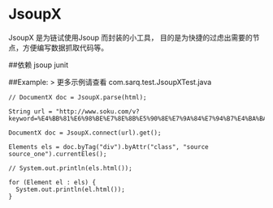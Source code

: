 
# JsoupX
JsoupX 是为链试使用Jsoup 而封装的小工具，
目的是为快捷的过虑出需要的节点，方便编写数据抓取代码等。

##依赖
	jsoup
	junit

##Example: > 更多示例请查看 com.sarq.test.JsoupXTest.java

	// DocumentX doc = JsoupX.parse(html);
	
	String url = "http://www.soku.com/v?keyword=%E4%BB%81%E6%98%BE%E7%8E%8B%E5%90%8E%E7%9A%84%E7%94%B7%E4%BA%BA";
	
	DocumentX doc = JsoupX.connect(url).get();
	
	Elements els = doc.byTag("div").byAttr("class", "source source_one").currentEles();
	
	// System.out.println(els.html());
	
	for (Element el : els) {
	  System.out.println(el.html());
	}
